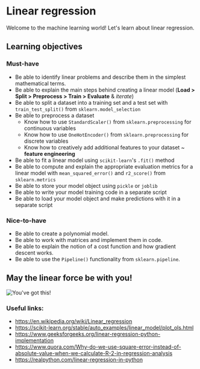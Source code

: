 # Linear regression

Welcome to the machine learning world! Let's learn about linear regression.

## Learning objectives

### Must-have
* Be able to identify linear problems and describe them in the simplest mathematical terms.
* Be able to explain the main steps behind creating a linear model (**Load > Split > Preprocess > Train > Evaluate** & _iterate_)
* Be able to split a dataset into a training set and a test set with `train_test_split()` from `sklearn.model_selection`
* Be able to preprocess a dataset 
    - Know how to use `StandardScaler()` from `sklearn.preprocessing` for continuous variables
    - Know how to use `OneHotEncoder()` from `sklearn.preprocessing` for discrete variables
    - Know how to creatively add additional features to your dataset ~ **feature engineering**
* Be able to fit a linear model using `scikit-learn`'s `.fit()` method
* Be able to compute and explain the appropriate evaluation metrics for a linear model with `mean_squared_error()` and `r2_score()` from `sklearn.metrics`
* Be able to store your model object using `pickle` or `joblib`
* Be able to write your model training code in a separate script
* Be able to load your model object and make predictions with it in a separate script

### Nice-to-have
* Be able to create a polynomial model.
* Be able to work with matrices and implement them in code.
* Be able to explain the notion of a cost function and how gradient descent works.
* Be able to use the `Pipeline()` functionality from `sklearn.pipeline`.

## May the linear force be with you!

![You've got this!](https://media.giphy.com/media/UsmcxQeK7BRBK/giphy.gif)

### Useful links:
- https://en.wikipedia.org/wiki/Linear_regression
- https://scikit-learn.org/stable/auto_examples/linear_model/plot_ols.html
- https://www.geeksforgeeks.org/linear-regression-python-implementation
- https://www.quora.com/Why-do-we-use-square-error-instead-of-absolute-value-when-we-calculate-R-2-in-regression-analysis
- https://realpython.com/linear-regression-in-python

